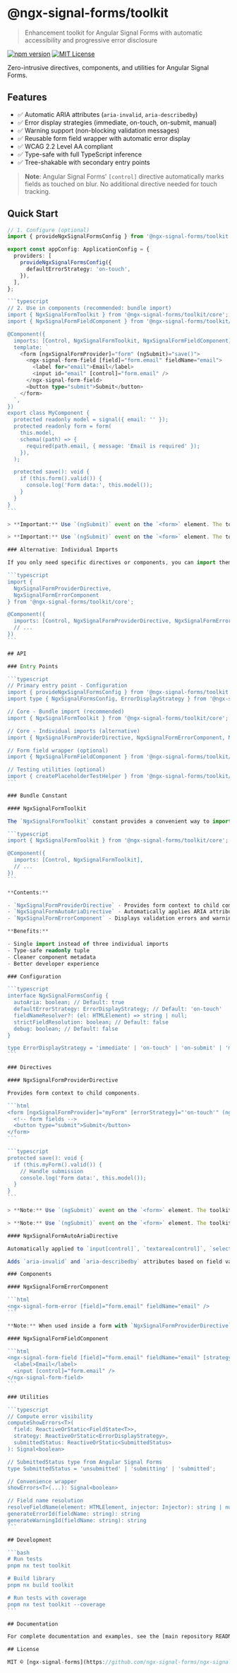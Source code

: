 # @ngx-signal-forms/toolkit

> Enhancement toolkit for Angular Signal Forms with automatic accessibility and progressive error disclosure

[![npm version](https://img.shields.io/npm/v/@ngx-signal-forms/toolkit.svg)](https://www.npmjs.com/package/@ngx-signal-forms/toolkit)
[![MIT License](https://img.shields.io/badge/license-MIT-blue.svg)](../../LICENSE)

Zero-intrusive directives, components, and utilities for Angular Signal Forms.

## Features

- ✅ Automatic ARIA attributes (`aria-invalid`, `aria-describedby`)
- ✅ Error display strategies (immediate, on-touch, on-submit, manual)
- ✅ Warning support (non-blocking validation messages)
- ✅ Reusable form field wrapper with automatic error display
- ✅ WCAG 2.2 Level AA compliant
- ✅ Type-safe with full TypeScript inference
- ✅ Tree-shakable with secondary entry points

> **Note**: Angular Signal Forms' `[control]` directive automatically marks fields as touched on blur. No additional directive needed for touch tracking.

## Quick Start

````typescript
// 1. Configure (optional)
import { provideNgxSignalFormsConfig } from '@ngx-signal-forms/toolkit';

export const appConfig: ApplicationConfig = {
  providers: [
    provideNgxSignalFormsConfig({
      defaultErrorStrategy: 'on-touch',
    }),
  ],
};

```typescript
// 2. Use in components (recommended: bundle import)
import { NgxSignalFormToolkit } from '@ngx-signal-forms/toolkit/core';
import { NgxSignalFormFieldComponent } from '@ngx-signal-forms/toolkit/form-field';

@Component({
  imports: [Control, NgxSignalFormToolkit, NgxSignalFormFieldComponent],
  template: `
    <form [ngxSignalFormProvider]="form" (ngSubmit)="save()">
      <ngx-signal-form-field [field]="form.email" fieldName="email">
        <label for="email">Email</label>
        <input id="email" [control]="form.email" />
      </ngx-signal-form-field>
      <button type="submit">Submit</button>
    </form>
  `,
})
export class MyComponent {
  protected readonly model = signal({ email: '' });
  protected readonly form = form(
    this.model,
    schema((path) => {
      required(path.email, { message: 'Email is required' });
    }),
  );

  protected save(): void {
    if (this.form().valid()) {
      console.log('Form data:', this.model());
    }
  }
}
```

> **Important:** Use `(ngSubmit)` event on the `<form>` element. The toolkit tracks submission state automatically via the form provider directive.

> **Important:** Use `(ngSubmit)` event on the `<form>` element. The toolkit tracks submission state automatically via the form provider directive.

### Alternative: Individual Imports

If you only need specific directives or components, you can import them individually:

```typescript
import {
  NgxSignalFormProviderDirective,
  NgxSignalFormErrorComponent
} from '@ngx-signal-forms/toolkit/core';

@Component({
  imports: [Control, NgxSignalFormProviderDirective, NgxSignalFormErrorComponent],
  // ...
})
```

## API

### Entry Points

```typescript
// Primary entry point - Configuration
import { provideNgxSignalFormsConfig } from '@ngx-signal-forms/toolkit';
import type { NgxSignalFormsConfig, ErrorDisplayStrategy } from '@ngx-signal-forms/toolkit';

// Core - Bundle import (recommended)
import { NgxSignalFormToolkit } from '@ngx-signal-forms/toolkit/core';

// Core - Individual imports (alternative)
import { NgxSignalFormProviderDirective, NgxSignalFormErrorComponent, NgxSignalFormAutoAriaDirective, computeShowErrors, showErrors } from '@ngx-signal-forms/toolkit/core';

// Form field wrapper (optional)
import { NgxSignalFormFieldComponent } from '@ngx-signal-forms/toolkit/form-field';

// Testing utilities (optional)
import { createPlaceholderTestHelper } from '@ngx-signal-forms/toolkit/testing';
```

### Bundle Constant

#### NgxSignalFormToolkit

The `NgxSignalFormToolkit` constant provides a convenient way to import all essential directives and components:

```typescript
import { NgxSignalFormToolkit } from '@ngx-signal-forms/toolkit/core';

@Component({
  imports: [Control, NgxSignalFormToolkit],
  // ...
})
```

**Contents:**

- `NgxSignalFormProviderDirective` - Provides form context to child components
- `NgxSignalFormAutoAriaDirective` - Automatically applies ARIA attributes
- `NgxSignalFormErrorComponent` - Displays validation errors and warnings

**Benefits:**

- Single import instead of three individual imports
- Type-safe readonly tuple
- Cleaner component metadata
- Better developer experience

### Configuration

```typescript
interface NgxSignalFormsConfig {
  autoAria: boolean; // Default: true
  defaultErrorStrategy: ErrorDisplayStrategy; // Default: 'on-touch'
  fieldNameResolver?: (el: HTMLElement) => string | null;
  strictFieldResolution: boolean; // Default: false
  debug: boolean; // Default: false
}

type ErrorDisplayStrategy = 'immediate' | 'on-touch' | 'on-submit' | 'manual';
```

### Directives

#### NgxSignalFormProviderDirective

Provides form context to child components.

```html
<form [ngxSignalFormProvider]="myForm" [errorStrategy]="'on-touch'" (ngSubmit)="save()">
  <!-- form fields -->
  <button type="submit">Submit</button>
</form>
```

```typescript
protected save(): void {
  if (this.myForm().valid()) {
    // Handle submission
    console.log('Form data:', this.model());
  }
}
```

> **Note:** Use `(ngSubmit)` event on the `<form>` element. The toolkit tracks submission state automatically.

> **Note:** Use `(ngSubmit)` event on the `<form>` element. The toolkit tracks submission state automatically.

#### NgxSignalFormAutoAriaDirective

Automatically applied to `input[control]`, `textarea[control]`, `select[control]`.

Adds `aria-invalid` and `aria-describedby` attributes based on field validation state.

### Components

#### NgxSignalFormErrorComponent

```html
<ngx-signal-form-error [field]="form.email" fieldName="email" />
```

**Note:** When used inside a form with `NgxSignalFormProviderDirective`, the `submittedStatus` signal is automatically injected from Angular Signal Forms' built-in submission tracking.

#### NgxSignalFormFieldComponent

```html
<ngx-signal-form-field [field]="form.email" fieldName="email" [strategy]="'on-touch'">
  <label>Email</label>
  <input [control]="form.email" />
</ngx-signal-form-field>
```

### Utilities

```typescript
// Compute error visibility
computeShowErrors<T>(
  field: ReactiveOrStatic<FieldState<T>>,
  strategy: ReactiveOrStatic<ErrorDisplayStrategy>,
  submittedStatus: ReactiveOrStatic<SubmittedStatus>
): Signal<boolean>

// SubmittedStatus type from Angular Signal Forms
type SubmittedStatus = 'unsubmitted' | 'submitting' | 'submitted';

// Convenience wrapper
showErrors<T>(...): Signal<boolean>

// Field name resolution
resolveFieldName(element: HTMLElement, injector: Injector): string | null
generateErrorId(fieldName: string): string
generateWarningId(fieldName: string): string
```

## Development

```bash
# Run tests
pnpm nx test toolkit

# Build library
pnpm nx build toolkit

# Run tests with coverage
pnpm nx test toolkit --coverage
```

## Documentation

For complete documentation and examples, see the [main repository README](../../README.md).

## License

MIT © [ngx-signal-forms](https://github.com/ngx-signal-forms/ngx-signal-forms)
````
